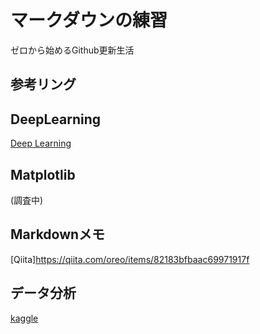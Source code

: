 # マークダウンの練習  
ゼロから始めるGithub更新生活

## 参考リング

## DeepLearning
[Deep Learning](http://www.deeplearningbook.org/)

## Matplotlib
(調査中)

## Markdownメモ  
[Qiita]https://qiita.com/oreo/items/82183bfbaac69971917f

## データ分析
[kaggle](https://www.kaggle.com/)



